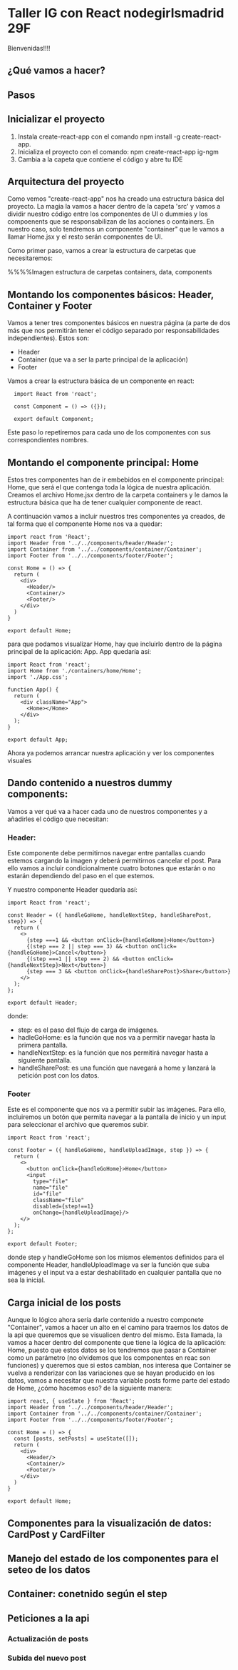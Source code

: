 # Taller IG con React nodegirlsmadrid 29F
Bienvenidas!!!!

## ¿Qué vamos a hacer?

## Pasos

## Inicializar el proyecto
1. Instala create-react-app con el comando npm install -g create-react-app.
2. Inicializa el proyecto con el comando: npm create-react-app ig-ngm
3. Cambia a la capeta que contiene el código y abre tu IDE

## Arquitectura del proyecto
Como vemos "create-react-app" nos ha creado una estructura básica del proyecto. La magia la vamos a hacer dentro de la capeta
'src' y vamos a dividir nuestro código entre los componentes de UI o dummies y los compoenents que se responsabilizan de las 
acciones o containers. En nuestro caso, solo tendremos un componente "container" que le vamos a llamar Home.jsx y el resto serán 
componentes de UI. 

Como primer paso, vamos a crear la estructura de carpetas que necesitaremos:

%%%%Imagen estructura de carpetas containers, data, components

## Montando los componentes básicos: Header, Container y Footer
Vamos a tener tres componentes básicos en nuestra página (a parte de dos más que nos permitirán tener el código separado por responsabilidades 
independientes). Estos son:
* Header
* Container (que va a ser la parte principal de la aplicación)
* Footer

Vamos a crear la estructura básica de un componente en react:

```
  import React from 'react';

  const Component = () => ({});

  export default Component;
```
Este paso lo repetiremos para cada uno de los componentes con sus correspondientes nombres.

## Montando el componente principal: Home
Estos tres componentes han de ir embebidos en el componente principal: Home, que será el que contenga toda la lógica de nuestra aplicación.
Creamos el archivo Home.jsx dentro de la carpeta containers y le damos la estructura básica que ha de tener cualquier componente de react.

A continuación vamos a incluir nuestros tres componentes ya creados, de tal forma que el componente Home nos va a quedar:

```
import react from 'React';
import Header from '../../components/header/Header';
import Container from '../../components/container/Container';
import Footer from '../../components/footer/Footer';

const Home = () => {
  return (
    <div>
      <Header/>
      <Container/>
      <Footer/>
    </div>
  )
}

export default Home;
 ```
para que podamos visualizar Home, hay que incluirlo dentro de la página principal de la aplicación: App. App quedaría así:

```
import React from 'react';
import Home from './containers/home/Home';
import './App.css';

function App() {
  return (
    <div className="App">
      <Home></Home>
    </div>
  );
}

export default App;
 ```
Ahora ya podemos arrancar nuestra aplicación y ver los componentes visuales

## Dando contenido a nuestros dummy components:
Vamos a ver qué va a hacer cada uno de nuestros componentes y a añadirles el código que necesitan:

### Header:
Este componente debe permitirnos navegar entre pantallas cuando estemos cargando la imagen y deberá permitirnos cancelar el post.
Para ello vamos a incluir condicionalmente cuatro botones que estarán o no estarán dependiendo del paso en el que estemos.

Y nuestro componente Header quedaría así:

```
import React from 'react';

const Header = ({ handleGoHome, handleNextStep, handleSharePost, step}) => {
  return (
    <>
      {step ===1 && <button onClick={handleGoHome}>Home</button>}
      {(step === 2 || step === 3) && <button onClick={handleGoHome}>Cancel</button>}
      {(step ===1 || step === 2) && <button onClick={handleNextStep}>Next</button>}
      {step === 3 && <button onClick={handleSharePost}>Share</button>}
    </>
  );
};

export default Header;
 ```
donde:

  * step: es el paso del flujo de carga de imágenes.
  * hadleGoHome: es la función que nos va a permitir navegar hasta la primera pantalla.
  * handleNextStep: es la función que nos permitirá navegar hasta a siguiente pantalla.
  * handleSharePost: es una función que navegará a home y lanzará la petición post con los datos.

### Footer
Este es el componente que nos va a permitir subir las imágenes. Para ello, incluiremos un botón
que permita navegar a la pantalla de inicio y un input para seleccionar el archivo que queremos subir.

```
import React from 'react';

const Footer = ({ handleGoHome, handleUploadImage, step }) => {
  return (
    <>
      <button onClick={handleGoHome}>Home</button>
      <input
        type="file"
        name="file"
        id="file"
        className="file"
        disabled={step!==1}
        onChange={handleUploadImage}/>
    </>
  );
};

export default Footer;
 ```
donde step y handleGoHome son los mismos elementos definidos para el componente Header, handleUploadImage va ser la función
que suba imágenes y el input va a estar deshabilitado en cualquier pantalla que no sea la inicial. 

## Carga inicial de los posts
Aunque lo lógico ahora sería darle contenido a nuestro componete "Container", vamos a hacer un alto en el camino para traernos los
datos de la api que queremos que se visualicen dentro del mismo. Esta llamada, la vamos a hacer dentro del componente que tiene
la lógica de la aplicación: Home, puesto que estos datos se los tendremos que pasar a Container como un parámetro (no olvidemos
que los componentes en reac son funciones) y queremos que si estos cambian, nos interesa que Container se vuelva a renderizar 
con las variaciones que se hayan producido en los datos, vamos a necesitar que nuestra variable posts forme parte del estado de 
Home, ¿cómo hacemos eso? de la siguiente manera: 

```
import react, { useState } from 'React';
import Header from '../../components/header/Header';
import Container from '../../components/container/Container';
import Footer from '../../components/footer/Footer';

const Home = () => {
  const [posts, setPosts] = useState([]); 
  return (
    <div>
      <Header/>
      <Container/>
      <Footer/>
    </div>
  )
}

export default Home;
 ```

## Componentes para la visualización de datos: CardPost y CardFilter

## Manejo del estado de los componentes para el seteo de los datos

## Container: conetnido según el step

## Peticiones a la api
  ### Actualización de posts

  ### Subida del nuevo post